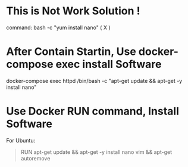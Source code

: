 # This is Not Work Solution !
command: bash -c "yum install nano"   ( X )

# After Contain Startin, Use docker-compose exec install Software 
docker-compose exec httpd /bin/bash -c "apt-get update && apt-get -y install nano"

# Use Docker RUN command, Install Software

For Ubuntu:

> RUN apt-get update && apt-get -y install nano vim && apt-get autoremove

